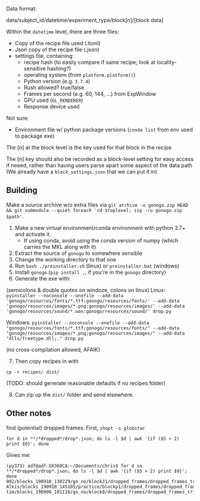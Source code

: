 
Data format:

data/subject_id/datetime/experiment_type/block[n]/[block data]

Within the `datetime` level, there are three files:
 - Copy of the recipe file used (.toml)
 - Json copy of the recipe file (.json)
 - settings file, containing:
   - recipe hash (to easily compare if same recipe; look at locality-sensitive hashing?)
   - operating system (from `platform.platform()`)
   - Python version (e.g. `3.7.4`)
   - Rush allowed? true/false
   - Frames per second (e.g. 60, 144, ...) from ExpWindow
   - GPU used (`GL_RENDERER`)
   - Response device used

Not sure:
 - Environment file w/ python package versions (`conda list` from env used to package exe)

The [n] at the block level is the key used for that block in the recipe

The [n] key should also be recorded as a block-level setting for easy access if neeed,
rather than having users parse apart some aspect of the data path
(We already have a `block_settings.json` that we can put it in)

## Building

Make a source archive w/o extra files via `git archive -o gonogo.zip HEAD && git submodule --quiet foreach 'cd $toplevel; zip -ru gonogo.zip $path'`.

1. Make a new virtual environment/conda environment with python 3.7+ and activate it.
    - If using conda, avoid using the conda version of numpy (which carries the MKL along with it)
2. Extract the source of `gonogo` to somewhere sensible
3. Change the working directory to that one
4. Run `bash ./preinstaller.sh` (linux) or `preinstaller.bat` (windows)
5. Install `gonogo` (`pip install .`, if you're in the `gonogo` directory)
6. Generate the exe with:

(semicolons & double quotes on windoze, colons on linux)
Linux:
`pyinstaller --noconsole --onefile --add-data 'gonogo/resources/fonts/*.ttf:gonogo/resources/fonts/' --add-data 'gonogo/resources/images/*.png:gonogo/resources/images/' --add-data 'gonogo/resources/sound/*.wav:gonogo/resources/sound/' drop.py`

Windows:
`pyinstaller --noconsole --onefile --add-data "gonogo/resources/fonts/*.ttf;gonogo/resources/fonts/" --add-data "gonogo/resources/images/*.png;gonogo/resources/images/" --add-data "dlls/freetype.dll;." drop.py`

(no cross-compilation allowed, AFAIK)

7. Then copy recipes in with

`cp -r recipes/ dist/`

(TODO: should generate reasonable defaults if no recipes folder)

8. Can zip up the `dist/` folder and send elsewhere.

## Other notes

find (potential) dropped frames:
First, `shopt -s globstar`

```
for d in **/*dropped*/drop*.json; do ls -l $d | awk '{if ($5 > 2) print $9}'; done
```

Gives me:

```
(py373) adf@adf-UX360CA:~/Documents/chris$ for d in **/*dropped*/drop*.json; do ls -l $d | awk '{if ($5 > 2) print $9}'; done
002/blocks_190910_130229/go_no/block21/dropped_frames/dropped_frames_trial25.json
Alkis/blocks_190910_145105/practice/blockp1/dropped_frames/dropped_frames_trial0.json
tim/blocks_190906_101116/go_no/block8/dropped_frames/dropped_frames_trial4.json

```
